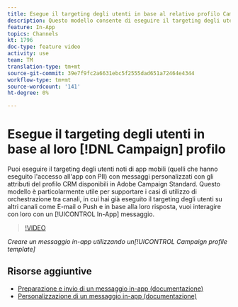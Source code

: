 ```yaml
---
title: Esegue il targeting degli utenti in base al relativo profilo Campaign
description: Questo modello consente di eseguire il targeting degli utenti noti di app mobili con messaggi personalizzati con gli attributi del profilo CRM disponibili in Adobe Campaign Standard (ACS).
feature: In-App
topics: Channels
kt: 1796
doc-type: feature video
activity: use
team: TM
translation-type: tm+mt
source-git-commit: 39e7f9fc2a6631ebc5f2555dad651a72464e4344
workflow-type: tm+mt
source-wordcount: '141'
ht-degree: 0%

---
```



# Esegue il targeting degli utenti in base al loro [!DNL Campaign] profilo

Puoi eseguire il targeting degli utenti noti di app mobili (quelli che hanno eseguito l&#39;accesso all&#39;app con PII) con messaggi personalizzati con gli attributi del profilo CRM disponibili in Adobe Campaign Standard. Questo modello è particolarmente utile per supportare i casi di utilizzo di orchestrazione tra canali, in cui hai già eseguito il targeting degli utenti su altri canali come E-mail o Push e in base alla loro risposta, vuoi interagire con loro con un [!UICONTROL In-App] messaggio.

>[!VIDEO](https://video.tv.adobe.com/v/26200?quality=12)

*Creare un messaggio in-app utilizzando un[!UICONTROL Campaign profile template]*

## Risorse aggiuntive

* [Preparazione e invio di un messaggio in-app (documentazione)](https://docs.adobe.com/content/help/en/campaign-standard/using/communication-channels/in-app-messaging/preparing-and-sending-an-in-app-message.html)
* [Personalizzazione di un messaggio in-app (documentazione)](https://docs.adobe.com/content/help/en/campaign-standard/using/communication-channels/in-app-messaging/customizing-an-in-app-message.html)
